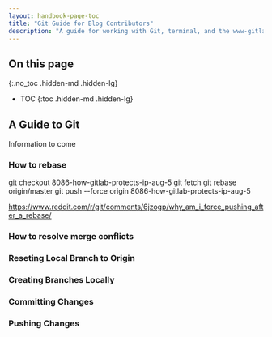 ```yaml
---
layout: handbook-page-toc
title: "Git Guide for Blog Contributors"
description: "A guide for working with Git, terminal, and the www-gitlab-com repository"
---
```


## On this page
{:.no_toc .hidden-md .hidden-lg}

- TOC
{:toc .hidden-md .hidden-lg}

## A Guide to Git

Information to come 


### How to rebase
git checkout 8086-how-gitlab-protects-ip-aug-5
git fetch
git rebase origin/master
git push --force origin  8086-how-gitlab-protects-ip-aug-5

https://www.reddit.com/r/git/comments/6jzogp/why_am_i_force_pushing_after_a_rebase/

### How to resolve merge conflicts

### Reseting Local Branch to Origin

### Creating Branches Locally

### Committing Changes

### Pushing Changes